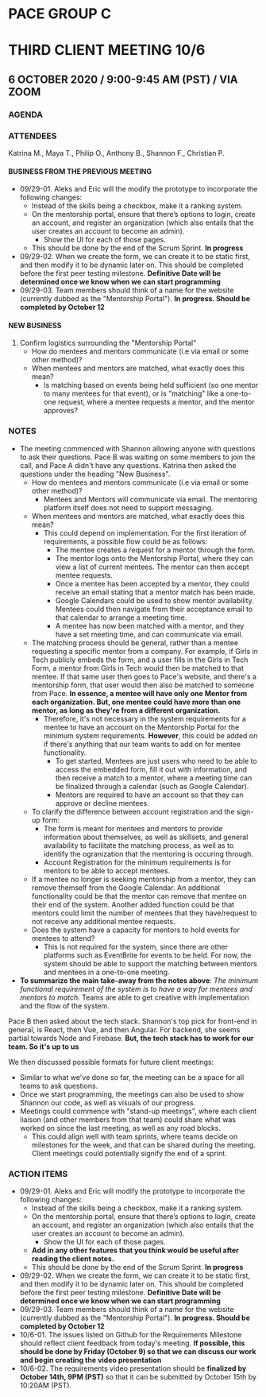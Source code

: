# PACE GROUP C
# THIRD CLIENT MEETING 10/6

## 6 OCTOBER 2020 / 9:00-9:45 AM (PST) / VIA ZOOM

### AGENDA

### ATTENDEES
Katrina M., Maya T., Philip O., Anthony B., Shannon F., Christian P.

#### BUSINESS FROM THE PREVIOUS MEETING
- 09/29-01. Aleks and Eric will the modify the prototype to incorporate the following changes:
    - Instead of the skills being a checkbox, make it a ranking system. 
    - On the mentorship portal, ensure that there’s options to login, create an account, and register an organization (which also entails that the user creates an account to become an admin). 
        - Show the UI for each of those pages. 
    - This should be done by the end of the Scrum Sprint. **In progress** 
- 09/29-02. When we create the form, we can create it to be static first, and then modify it to be dynamic later on. This should be completed before the first peer testing milestone. **Definitive Date will be determined once we know when we can start programming**
- 09/29-03. Team members should think of a name for the website (currently dubbed as the "Mentorship Portal"). **In progress. Should be completed by October 12**

#### NEW BUSINESS
1. Confirm logistics surrounding the "Mentorship Portal"
    - How do mentees and mentors communicate (i.e via email or some other method)?
    - When mentees and mentors are matched, what exactly does this mean?
        - Is matching based on events being held sufficient (so one mentor to many mentees for that event), or is "matching" like a one-to-one request, where a mentee requests a mentor, and the mentor approves?

### NOTES
- The meeting commenced with Shannon allowing anyone with questions to ask their questions. Pace B was waiting on some members to join the call, and Pace A didn't have any questions. Katrina then asked the questions under the heading "New Business".
    - How do mentees and mentors communicate (i.e via email or some other method)?  
        - Mentees and Mentors will communicate via email. The mentoring platform itself does not need to support messaging.  
    - When mentees and mentors are matched, what exactly does this mean?
        - This could depend on implementation. For the first iteration of requirements, a possible flow could be as follows:
            - The mentee creates a request for a mentor through the form.
            - The mentor logs onto the Mentorship Portal, where they can view a list of current mentees. The mentor can then accept mentee requests.
            - Once a mentee has been accepted by a mentor, they could receive an email stating that a mentor match has been made. 
            - Google Calendars could be used to show mentor availability. Mentees could then navigate from their acceptance email to that calendar to arrange a meeting time. 
            - A mentee has now been matched with a mentor, and they have a set meeting time, and can communicate via email. 
    - The matching process should be general, rather than a mentee requesting a specific mentor from a company. For example, if Girls in Tech publicly embeds the form, and a user fills in the Girls in Tech Form, a mentor from Girls in Tech would then be matched to that mentee. If that same user then goes to Pace's website, and there's a mentorship form, that user would then also be matched to someone from Pace. **In essence, a mentee will have only one Mentor from each organization. But, one mentee could have more than one mentor, as long as they're from a different organization.**
        - Therefore, it's not necessary in the system requirements for a mentee to have an account on the Mentorship Portal for the minimum system requirements. **However**, this could be added on if there's anything that our team wants to add on for mentee functionality. 
            - To get started, Mentees are just users who need to be able to access the embedded form, fill it out with information, and then receive a match to a mentor, where a meeting time can be finalized through a calendar (such as Google Calendar). 
            - Mentors are required to have an account so that they can approve or decline mentees.
    - To clarify the difference between account registration and the sign-up form:
        - The form is meant for mentees and mentors to provide information about themselves, as well as skillsets, and general availability to facilitate the matching process, as well as to identify the ogranization that the mentoring is occuring through. 
        - Account Registration for the minimum requirements is for mentors to be able to accept mentees. 
    - If a mentee no longer is seeking mentorship from a mentor, they can remove themself from the Google Calendar. An additional functionality could be that the mentor can remove that mentee on their end of the system. Another added function could be that mentors could limit the number of mentees that they have/request to not receive any additional mentee requests.  
    - Does the system have a capacity for mentors to hold events for mentees to attend?
        - This is not required for the system, since there are other platforms such as EventBrite for events to be held. For now, the system should be able to support the matching between mentors and mentees in a one-to-one meeting. 
- **To summarize the main take-away from the notes above**: *The minimum functional requirement of the system is to have a way for mentees and mentors to match.* Teams are able to get creative with implementation and the flow of the system. 

Pace B then asked about the tech stack. Shannon's top pick for front-end in general, is React, then Vue, and then Angular. For backend, she seems partial towards Node and Firebase. **But, the tech stack has to work for our team. So it's up to us**

We then discussed possible formats for future client meetings:
- Similar to what we've done so far, the meeting can be a space for all teams to ask questions.
- Once we start programming, the meetings can also be used to show Shannon our code, as well as visuals of our progress. 
- Meetings could commence with "stand-up meetings", where each client liaison (and other members from that team) could share what was worked on since the last meeting, as well as any road blocks.
    - This could align well with team sprints, where teams decide on milestones for the week, and that can be shared during the meeting. Client meetings could potentially signify the end of a sprint.

### ACTION ITEMS
- 09/29-01. Aleks and Eric will modify the prototype to incorporate the following changes:
    - Instead of the skills being a checkbox, make it a ranking system. 
    - On the mentorship portal, ensure that there’s options to login, create an account, and register an organization (which also entails that the user creates an account to become an admin). 
        - Show the UI for each of those pages. 
    - **Add in any other features that you think would be useful after reading the client notes.**
    - This should be done by the end of the Scrum Sprint. **In progress** 
- 09/29-02. When we create the form, we can create it to be static first, and then modify it to be dynamic later on. This should be completed before the first peer testing milestone. **Definitive Date will be determined once we know when we can start programming**
- 09/29-03. Team members should think of a name for the website (currently dubbed as the "Mentorship Portal"). **In progress. Should be completed by October 12**
- 10/6-01. The issues listed on Github for the Requirements Milestone should reflect client feedback from today's meeting. **If possible, this should be done by Friday (October 9) so that we can discuss our work and begin creating the video presentation**
- 10/6-02. The requirements video presentation should be **finalized by October 14th, 9PM (PST)** so that it can be submitted by October 15th by 10:20AM (PST).


